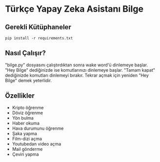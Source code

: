 # Türkçe Yapay Zeka Asistanı Bilge

## Gerekli Kütüphaneler

`pip install -r requirements.txt`

## Nasıl Çalışır?

"bilge.py" dosyasını çalıştırdıktan sonra wake word'ü dinlemeye başlar. "Hey Bilge" dediğinizde ise komutlarınızı dinlemeye başlar. "Tamam kapat" dediğinizde komutları dinlemeyi bırakır. Tekrar açmak için yeniden "Hey Bilge" demek yeterlidir.

## Özellikler

- Kripto öğrenme
- Döviz öğrenme
- Yön bulma
- Haber okuma
- Hava durumunu öğrenme
- Şaka yapma
- Film-dizi açma
- Youtubedan video açma
- Mail gönderme
- Çeviri yapma
